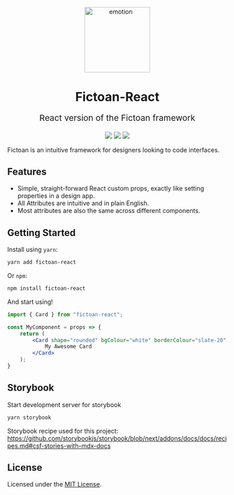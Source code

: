 <p align="center" style="color: #343a40">
  <a href="https://fictoan.io"><img src="fictoan-logo.svg" alt="emotion" height="150" width="150"></a>
  <h1 align="center">Fictoan-React</h1>
</p>
<p align="center" style="font-size: 1.2rem;">React version of the Fictoan framework</p>
<p align="center">
<a href="https://www.npmjs.com/package/fictoan-react"><img src="https://img.shields.io/npm/v/fictoan-react"/></a>
<a href="https://www.npmjs.com/package/fictoan-react"><img src="https://img.shields.io/bundlephobia/min/fictoan-react"/></a>
<a href="LICENSE"><img src="https://img.shields.io/github/license/fictoan/fictoan-react"/></a>
</p>

Fictoan is an intuitive framework for designers looking to code interfaces.

## Features
- Simple, straight-forward React custom props, exactly like setting properties in a design app.
- All Attributes are intuitive and in plain English.
- Most attributes are also the same across different components.

## Getting Started
Install using `yarn`:
```sh
yarn add fictoan-react
```
Or `npm`:
```sh
npm install fictoan-react
```

And start using!
```jsx
import { Card } from "fictoan-react";

const MyComponent = props => {
    return (
        <Card shape="rounded" bgColour="white" borderColour="slate-20" shadow="soft">
            My Awesome Card
        </Card>
    );
}
```

## Storybook
Start development server for storybook
```sh
yarn storybook
```

Storybook recipe used for this project: https://github.com/storybookjs/storybook/blob/next/addons/docs/docs/recipes.md#csf-stories-with-mdx-docs

## License
Licensed under the [MIT License](LICENSE).

